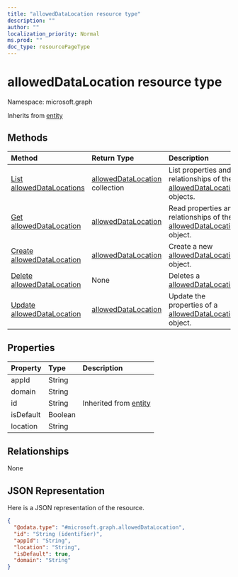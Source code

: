 ```yaml
---
title: "allowedDataLocation resource type"
description: ""
author: ""
localization_priority: Normal
ms.prod: ""
doc_type: resourcePageType
---
```


# allowedDataLocation resource type


Namespace: microsoft.graph




Inherits from [entity](../resources/entity.md)

## Methods
|Method|Return Type|Description|
|:---|:---|:---|
|[List allowedDataLocations](../api/alloweddatalocation-list.md)|[allowedDataLocation](../resources/alloweddatalocation.md) collection|List properties and relationships of the [allowedDataLocation](../resources/alloweddatalocation.md) objects.|
|[Get allowedDataLocation](../api/alloweddatalocation-get.md)|[allowedDataLocation](../resources/alloweddatalocation.md)|Read properties and relationships of the [allowedDataLocation](../resources/alloweddatalocation.md) object.|
|[Create allowedDataLocation](../api/alloweddatalocation-post-alloweddatalocations.md)|[allowedDataLocation](../resources/alloweddatalocation.md)|Create a new [allowedDataLocation](../resources/alloweddatalocation.md) object.|
|[Delete allowedDataLocation](../api/alloweddatalocation-delete.md)|None|Deletes a [allowedDataLocation](../resources/alloweddatalocation.md).|
|[Update allowedDataLocation](../api/alloweddatalocation-update.md)|[allowedDataLocation](../resources/alloweddatalocation.md)|Update the properties of a [allowedDataLocation](../resources/alloweddatalocation.md) object.|

## Properties
|Property|Type|Description|
|:---|:---|:---|
|appId|String||
|domain|String||
|id|String| Inherited from [entity](../resources/entity.md)|
|isDefault|Boolean||
|location|String||

## Relationships
None

## JSON Representation
Here is a JSON representation of the resource.
<!-- {
  "blockType": "resource",
  "keyProperty": "id",
  "@odata.type": "microsoft.graph.allowedDataLocation",
  "baseType": "microsoft.graph.entity",
  "openType": true
}
-->
``` json
{
  "@odata.type": "#microsoft.graph.allowedDataLocation",
  "id": "String (identifier)",
  "appId": "String",
  "location": "String",
  "isDefault": true,
  "domain": "String"
}
```

